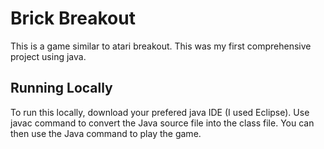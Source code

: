 # Brick Breakout
This is a game similar to atari breakout. This was my first comprehensive project using java.

## Running Locally
To run this locally, download your prefered java IDE (I used Eclipse). Use javac command to convert the Java source file into the class file. You can then use the Java command to play the game.